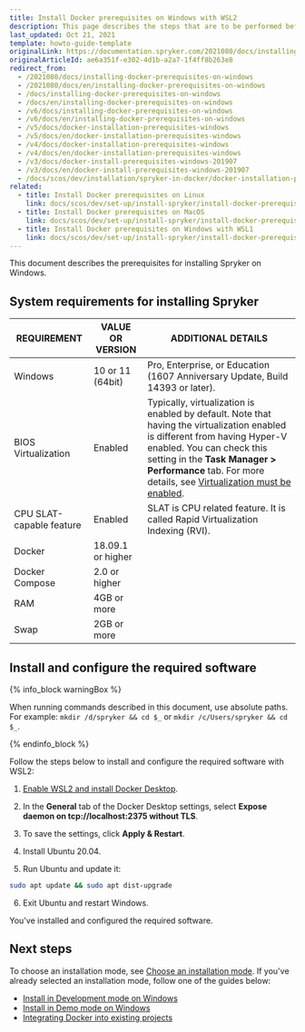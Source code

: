 ```yaml
---
title: Install Docker prerequisites on Windows with WSL2
description: This page describes the steps that are to be performed before you can start working with Spryker in Docker on Windows.
last_updated: Oct 21, 2021
template: howto-guide-template
originalLink: https://documentation.spryker.com/2021080/docs/installing-docker-prerequisites-on-windows
originalArticleId: ae6a351f-e302-4d1b-a2a7-1f4ff8b263e8
redirect_from:
  - /2021080/docs/installing-docker-prerequisites-on-windows
  - /2021080/docs/en/installing-docker-prerequisites-on-windows
  - /docs/installing-docker-prerequisites-on-windows
  - /docs/en/installing-docker-prerequisites-on-windows
  - /v6/docs/installing-docker-prerequisites-on-windows
  - /v6/docs/en/installing-docker-prerequisites-on-windows
  - /v5/docs/docker-installation-prerequisites-windows
  - /v5/docs/en/docker-installation-prerequisites-windows
  - /v4/docs/docker-installation-prerequisites-windows
  - /v4/docs/en/docker-installation-prerequisites-windows
  - /v3/docs/docker-install-prerequisites-windows-201907
  - /v3/docs/en/docker-install-prerequisites-windows-201907
  - /docs/scos/dev/installation/spryker-in-docker/docker-installation-prerequisites/docker-installation-prerequisites-windows.html
related:
  - title: Install Docker prerequisites on Linux
    link: docs/scos/dev/set-up/install-spryker/install-docker-prerequisites/install-docker-prerequisites-on-linux.html
  - title: Install Docker prerequisites on MacOS
    link: docs/scos/dev/set-up/install-spryker/install-docker-prerequisites/install-docker-prerequisites-on-macos.html
  - title: Install Docker prerequisites on Windows with WSL1
    link: docs/scos/dev/set-up/install-spryker/install-docker-prerequisites/install-docker-prerequisites-on-windows-with-wsl1.html
---
```


This document describes the prerequisites for installing Spryker on Windows.


## System requirements for installing Spryker

| REQUIREMENT | VALUE OR VERSION | ADDITIONAL DETAILS |
| --- | --- | --- |
| Windows | 10 or 11 (64bit) | Pro, Enterprise, or Education (1607 Anniversary Update, Build 14393 or later). |
| BIOS Virtualization | Enabled | Typically, virtualization is enabled by default. Note that having the virtualization enabled is different from having Hyper-V enabled. You can check this setting in the **Task Manager&nbsp;<span aria-label="and then">></span> Performance** tab. For more details, see [Virtualization must be enabled](https://docs.docker.com/docker-for-windows/troubleshoot/#virtualization-must-be-enabled). |
| CPU SLAT-capable feature | Enabled |SLAT is CPU related feature. It is called Rapid Virtualization Indexing (RVI). |
| Docker | 18.09.1 or higher |
| Docker Compose | 2.0 or higher |  
| RAM  | 4GB or more |
| Swap  | 2GB or more |

## Install and configure the required software

{% info_block warningBox %}

When running commands described in this document, use absolute paths. For example: `mkdir /d/spryker && cd $_` or `mkdir /c/Users/spryker && cd $_`.

{% endinfo_block %}

Follow the steps below to install and configure the required software with WSL2:

1. [Enable WSL2 and install Docker Desktop](https://docs.docker.com/docker-for-windows/wsl/).

2. In the **General** tab of the Docker Desktop settings, select **Expose daemon on tcp://localhost:2375 without TLS**.

3. To save the settings, click **Apply & Restart**.

4. Install Ubuntu 20.04.

5. Run Ubuntu and update it:

```bash
sudo apt update && sudo apt dist-upgrade
```

6. Exit Ubuntu and restart Windows.

You've installed and configured the required software.


## Next steps

To choose an installation mode, see [Choose an installation mode](/docs/scos/dev/set-up/install-spryker/install/choose-an-installation-mode.html).
If you've already selected an installation mode, follow one of the guides below:
* [Install in Development mode on Windows](/docs/scos/dev/set-up/install-spryker/install/install-in-development-mode-on-windows.html)
* [Install in Demo mode on Windows](/docs/scos/dev/set-up/install-spryker/install/install-in-demo-mode-on-windows.html)
* [Integrating Docker into existing projects](/docs/scos/dev/set-up/install-spryker/install/integrating-the-docker-sdk-into-existing-projects.html)
